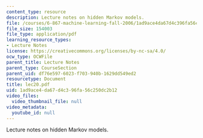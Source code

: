 ```yaml
---
content_type: resource
description: Lecture notes on hidden Markov models.
file: /courses/6-867-machine-learning-fall-2006/1ad9ace4da67d4c396fa56c250dc2b12_lec20.pdf
file_size: 154003
file_type: application/pdf
learning_resource_types:
- Lecture Notes
license: https://creativecommons.org/licenses/by-nc-sa/4.0/
ocw_type: OCWFile
parent_title: Lecture Notes
parent_type: CourseSection
parent_uid: df76e597-6023-f703-940b-1629dd549ed2
resourcetype: Document
title: lec20.pdf
uid: 1ad9ace4-da67-d4c3-96fa-56c250dc2b12
video_files:
  video_thumbnail_file: null
video_metadata:
  youtube_id: null
---
```

Lecture notes on hidden Markov models.